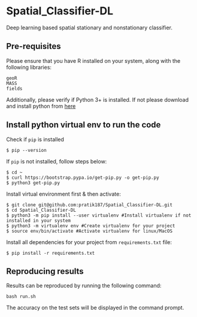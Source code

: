 # Spatial_Classifier-DL
Deep learning based spatial stationary and nonstationary classifier.

## Pre-requisites

Please ensure that you have R installed on your system, along with the following libraries:
```
geoR
MASS
fields
```
Additionally, please verify if Python 3+ is installed. If not please download and install python from [here]([https://www.jstatsoft.org/article/view/v098i04](https://www.python.org/downloads/)) 

## Install python virtual env to run the code

Check if `pip` is installed

`$ pip --version`

If `pip` is not installed, follow steps below:

```
$ cd ~
$ curl https://bootstrap.pypa.io/get-pip.py -o get-pip.py
$ python3 get-pip.py
```

Install virtual environment first & then activate:

```
$ git clone git@github.com:pratik187/Spatial_Classifier-DL.git
$ cd Spatial_Classifier-DL
$ python3 -m pip install --user virtualenv #Install virtualenv if not installed in your system
$ python3 -m virtualenv env #Create virtualenv for your project
$ source env/bin/activate #Activate virtualenv for linux/MacOS
```

Install all dependencies for your project from `requirements.txt` file:

```
$ pip install -r requirements.txt
```

## Reproducing results

Results can be reproduced by running the following command:
```
bash run.sh
```
The accuracy on the test sets will be displayed in the command prompt.


